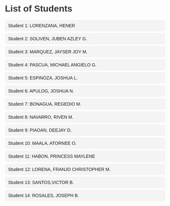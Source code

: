 <!DOCTYPE html>
<html lang="en">
<head>
    <meta charset="UTF-8">
    <meta name="viewport" content="width=device-width, initial-scale=1.0">
    <title>Student List</title>
    <style>
        body {
            font-family: Arial, sans-serif;
            margin: 20px;
        }
        h1 {
            color: #333;
        }
        ul {
            list-style-type: none;
            padding: 0;
        }
        li {
            background-color: #f4f4f4;
            margin: 5px 0;
            padding: 10px;
            border-radius: 5px;
        }
    </style>
</head>
<body>
    <h1>List of Students</h1>
    <ul>
        <li>Student 1: LORENZANA, HENER</li>
        <li>Student 2: SOLIVEN, JUBEN AZLEY G.</li>
        <li>Student 3: MARQUEZ, JAYSER JOY M.</li>
        <li>Student 4: PASCUA, MICHAEL ANGIELO G.</li>
        <li>Student 5: ESPINOZA, JOSHUA L.</li>
        <li>Student 6: APULOG, JOSHUA N.</li>
        <li>Student 7: BONAGUA, REGEDIO M.</li>
        <li>Student 8: NAVARRO, RIVEN M.</li>
        <li>Student 9: PIAOAN, DEEJAY D.</li>
        <li>Student 10: MAALA, ATORNEE O.</li>
        <li>Student 11: HABON, PRINCESS MAYLENE</li>
        <li>Student 12: LORENA, FRANJO CHRISTOPHER M.</li>
        <li>Student 13: SANTOS,VICTOR B.</li>
      <li>Student 14: ROSALES, JOSEPH B.</li>
    </ul>
</body>
</html>
